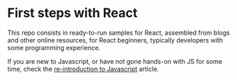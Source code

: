 # First steps with React    

This repo consists in ready-to-run samples for React, assembled from blogs and other online resources, for React beginners, typically developers with some programming experience. 

If you are new to Javascript, or have not gone hands-on with JS for some time, check the [re-introduction to Javascript](https://developer.mozilla.org/en-US/docs/Web/JavaScript/A_re-introduction_to_JavaScript) article.
